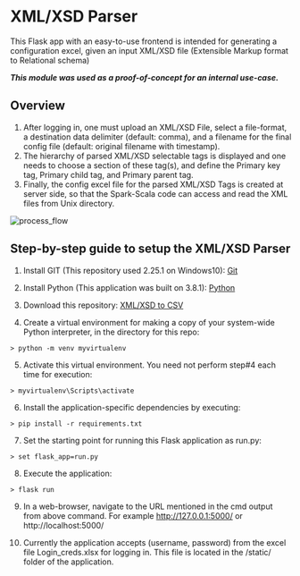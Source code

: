 # XML/XSD Parser
This Flask app with an easy-to-use frontend is intended for generating a configuration excel, given an input XML/XSD file (Extensible Markup format to Relational schema)

**_This module was used as a proof-of-concept for an internal use-case._**


## Overview

1. After logging in, one must upload an XML/XSD File, select a file-format, a destination data delimiter (default: comma), and a filename for the final config file (default: original filename with timestamp).
2. The hierarchy of parsed XML/XSD selectable tags is displayed and one needs to choose a section of these tag(s), and define the Primary key tag, Primary child tag, and Primary parent tag.
3. Finally, the config excel file for the parsed XML/XSD Tags is created at server side, so that the Spark-Scala code can access and read the XML files from Unix directory.

![process_flow](https://github.com/vikrantdeshpande09876/XML_to_CSV_Rep/tree/master/Application%20Metadata/Process_flow_flask_app.jpg)



## Step-by-step guide to setup the XML/XSD Parser

1.	Install GIT (This repository used 2.25.1 on Windows10): [Git](https://git-scm.com/downloads)

2.	Install Python (This application was built on 3.8.1): [Python](https://www.python.org/downloads/)

3.	Download this repository: [XML/XSD to CSV](https://github.com/vikrantdeshpande09876/XML_to_CSV_Rep)

4.	Create a virtual environment for making a copy of your system-wide Python interpreter, in the directory for this repo:
```
> python -m venv myvirtualenv
```

5.	Activate this virtual environment. You need not perform step#4 each time for execution:
```
> myvirtualenv\Scripts\activate
```

6.	Install the application-specific dependencies by executing:
```
> pip install -r requirements.txt
```

7.	Set the starting point for running this Flask application as run.py:
```
> set flask_app=run.py
```

8.	Execute the application:
```
> flask run
```

9.	In a web-browser, navigate to the URL mentioned in the cmd output from above command. For example http://127.0.0.1:5000/ or http://localhost:5000/

10.	Currently the application accepts (username, password) from the excel file Login_creds.xlsx for logging in. This file is located in the /static/ folder of the application.